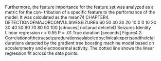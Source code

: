Furthermore, the feature importance for the feature set was analyzed as a metric for the con-
tribution of a specific feature to the performance of the model. It was calculated as the mean74 CHAPTER4. DETECTIONOFMAJORCONVULSIVESEIZURES
60
50
40
30
20
10
0
0 10 20 30 40 50 60 70 80 90 100
]sdnoces[
noitarud
detceteD
Seizures Identity Linear regression
r = 0.55
P = .01
True duration [seconds]
Figure4.2: Correlationofthetrueseizuredurationsaslabeledbyclinicalexpertsandtheictal
durations detected by the gradient tree boosting machine model based on accelerometry and
electrodermal activity. The dotted line shows the linear regression fit across the data points.